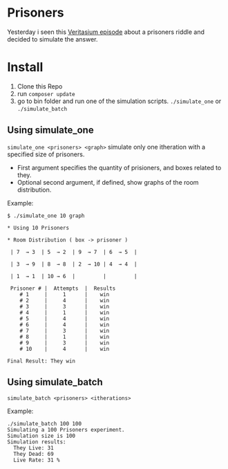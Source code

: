 # Prisoners

Yesterday i seen this [Veritasium episode](https://www.youtube.com/watch?v=iSNsgj1OCLA) about a prisoners riddle and decided to simulate the answer. 



# Install

1. Clone this Repo
2. run `composer update`
3. go to bin folder and run one of the simulation scripts. `./simulate_one` or `./simulate_batch` 

## Using simulate_one 

`simulate_one <prisoners> <graph>` simulate only one itheration with a specified size of prisoners. 

* First argument specifies the quantity of prisioners, and boxes related to they.
* Optional second argument, if defined, show graphs of the room distribution.

Example:
```
$ ./simulate_one 10 graph

* Using 10 Prisoners

* Room Distribution ( box -> prisoner ) 

 | 7  → 3  | 5  → 2  | 9  → 7  | 6  → 5  | 

 | 3  → 9  | 8  → 8  | 2  → 10 | 4  → 4  | 

 | 1  → 1  | 10 → 6  |         |         | 

 Prisoner # |  Attempts  |  Results  
    # 1     |     1      |    win     
    # 2     |     4      |    win     
    # 3     |     3      |    win     
    # 4     |     1      |    win     
    # 5     |     4      |    win     
    # 6     |     4      |    win     
    # 7     |     3      |    win     
    # 8     |     1      |    win     
    # 9     |     3      |    win     
    # 10    |     4      |    win     

Final Result: They win
```

## Using simulate_batch
`simulate_batch <prisoners> <itherations>`

Example:
```
./simulate_batch 100 100
Simulating a 100 Prisoners experiment.
Simulation size is 100
Simulation results: 
  They Live: 31
  They Dead: 69
  Live Rate: 31 %
  ```

